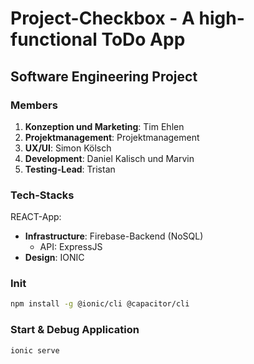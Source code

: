 # Project-Checkbox - A high-functional ToDo App
## Software Engineering Project
### Members
1. **Konzeption und Marketing**: Tim Ehlen
2. **Projektmanagement**: Projektmanagement
3. **UX/UI**: Simon Kölsch
4. **Development**: Daniel Kalisch und Marvin
5. **Testing-Lead**: Tristan


### Tech-Stacks
REACT-App:
- **Infrastructure**: Firebase-Backend (NoSQL)
  - API: ExpressJS
- **Design**: IONIC

### Init
```bash
npm install -g @ionic/cli @capacitor/cli
```

### Start & Debug Application
```bash
ionic serve
```
